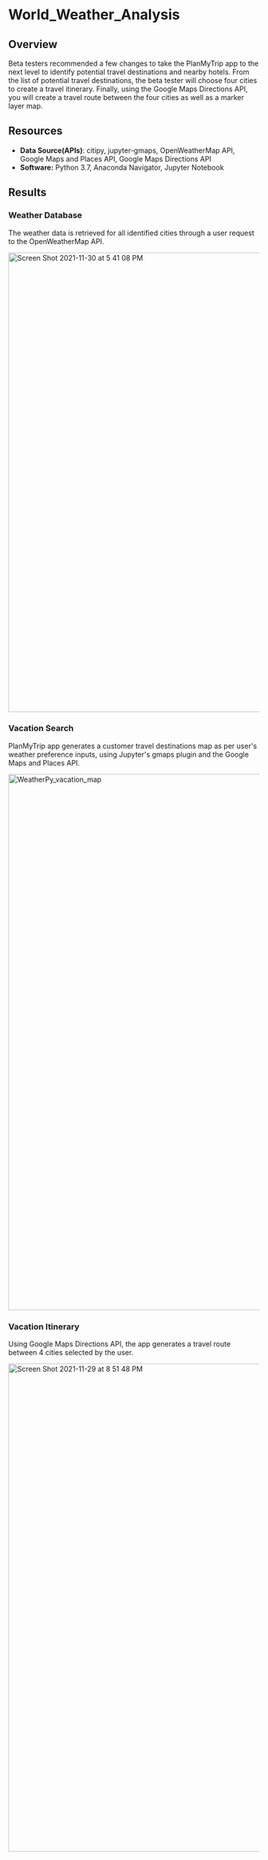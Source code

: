 # World_Weather_Analysis
## Overview
Beta testers recommended a few changes to take the PlanMyTrip app to the next level to identify potential travel destinations and nearby hotels. From the list of potential travel destinations, the beta tester will choose four cities to create a travel itinerary. Finally, using the Google Maps Directions API, you will create a travel route between the four cities as well as a marker layer map.


## Resources
- **Data Source(APIs)**: citipy, jupyter-gmaps, OpenWeatherMap API, Google Maps and Places API, Google Maps Directions API
- **Software:** Python 3.7, Anaconda Navigator, Jupyter Notebook 

## Results
### Weather Database

The weather data is retrieved for all identified cities through a user request to the OpenWeatherMap API.


<img width="919" alt="Screen Shot 2021-11-30 at 5 41 08 PM" src="https://user-images.githubusercontent.com/92277581/144145681-f29d8f31-04f0-4fe9-b967-646b45795897.png">


### Vacation Search

PlanMyTrip app generates a customer travel destinations map as per user's weather preference inputs, using Jupyter's gmaps plugin and the Google Maps and Places API.


<img width="1072" alt="WeatherPy_vacation_map" src="https://user-images.githubusercontent.com/92277581/144145566-0a62ab92-a914-4f84-b57d-fe0d3c8844a8.png">

### Vacation Itinerary

Using Google Maps Directions API, the app generates a travel route between 4 cities selected by the user.

<img width="976" alt="Screen Shot 2021-11-29 at 8 51 48 PM" src="https://user-images.githubusercontent.com/92277581/144145607-2137791a-4cbf-4528-a86b-0c2722867e89.png">

